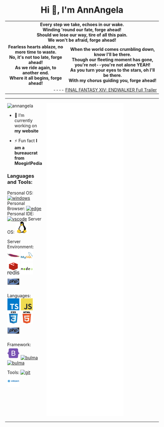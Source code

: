 <h1 align="center">Hi 👋, I'm AnnAngela</h1>
<table align="center"><tr><td colspan="2" align="center">
<div><b>Every step we take, echoes in our wake.</b></div>
<div><b>Winding 'round our fate, forge ahead!</b></div>
<div><b>Should we lose our way, tire of all this pain.</b></div>
<div><b>We won't be afraid, forge ahead!</b></div></td></tr>
<tr><td align="center"><div><b>Fearless hearts ablaze, no more time to waste.</b></div>
<div><b>No, it's not too late, forge ahead!</b></div>
<div><b>As we ride again, to another end.</b></div>
<div><b>Where it all begins, forge ahead!</b></div></td>
<td align="center"><div><b>When the world comes crumbling down, know I'll be there.</b></div>
<div><b>Though our fleeting moment has gone, you're not--you're not alone YEAH!</b></div>
<div><b>As you turn your eyes to the stars, oh I'll be there.</b></div>
<div><b>With my chorus guiding you, forge ahead!</b></div></td></tr>
<tr><td colspan="2"><div align="right">---- <a href="https://youtu.be/zTTtd6bnhFs?t=277" target="_blank">FINAL FANTASY XIV: ENDWALKER Full Trailer</a></div></td></tr>
</table>
<table>
<tr><td valign="top">
<p align="left"><img src="https://komarev.com/ghpvc/?username=annangela&label=Profile%20views&color=0e75b6&style=flat" alt="annangela" /> </p>

- 🔭 I’m currently working on **my website**

- ⚡ Fun fact **I am a bureaucrat from MoegirlPedia**


<h3 align="left">Languages and Tools:</h3>
<p align="left">
    Personal OS: <a href="https://www.microsoft.com/windows" target="_blank"><img src="https://raw.githubusercontent.com/gilbarbara/logos/master/logos/microsoft-windows.svg" alt="windows" width="40" height="40" /></a>
    Personal Browser: <a href="https://www.microsoft.com/edge" target="_blank"><img src="https://raw.githubusercontent.com/gilbarbara/logos/master/logos/microsoft-edge.svg" alt="edge" width="40" height="40" /></a>
    Personal IDE: <a href="https://code.visualstudio.com/" target="_blank"><img src="https://raw.githubusercontent.com/gilbarbara/logos/master/logos/visual-studio-code.svg" alt="vscode" width="40" height="40" /></a>
    Server OS: <a href="https://www.linux.org/" target="_blank"><img src="https://raw.githubusercontent.com/devicons/devicon/master/icons/linux/linux-original.svg" alt="linux" width="40" height="40" /></a>
</p>
<p align="left">
    Server Environment: <a href="https://www.apache.org/" target="_blank"><img src="https://raw.githubusercontent.com/devicons/devicon/master/icons/apache/apache-original.svg" alt="apache2" width="40" height="40" /></a> <a href="https://www.mysql.com/" target="_blank"><img src="https://raw.githubusercontent.com/devicons/devicon/master/icons/mysql/mysql-original-wordmark.svg" alt="mysql" width="40" height="40" /></a> <a href="https://redis.io" target="_blank"><img src="https://raw.githubusercontent.com/devicons/devicon/master/icons/redis/redis-original-wordmark.svg" alt="redis" width="40" height="40" /></a> <a href="https://nodejs.org" target="_blank"><img src="https://raw.githubusercontent.com/devicons/devicon/master/icons/nodejs/nodejs-original-wordmark.svg" alt="nodejs" width="40" height="40" /></a> <a href="https://www.php.net" target="_blank"><img src="https://raw.githubusercontent.com/devicons/devicon/master/icons/php/php-original.svg" alt="php" width="40" height="40" /></a>
</p>
<p align="left">
    Languages: <a href="https://www.typescriptlang.org/" target="_blank"><img src="https://raw.githubusercontent.com/devicons/devicon/master/icons/typescript/typescript-original.svg" alt="typescript" width="40" height="40" /></a> <a href="https://developer.mozilla.org/en-US/docs/Web/JavaScript" target="_blank"><img src="https://raw.githubusercontent.com/devicons/devicon/master/icons/javascript/javascript-original.svg" alt="javascript" width="40" height="40" /></a> <a href="https://www.w3schools.com/css/" target="_blank"><img src="https://raw.githubusercontent.com/devicons/devicon/master/icons/css3/css3-original-wordmark.svg" alt="css3" width="40" height="40" /></a> <a href="https://www.w3.org/html/" target="_blank"><img src="https://raw.githubusercontent.com/devicons/devicon/master/icons/html5/html5-original-wordmark.svg" alt="html5" width="40" height="40" /></a> <a href="https://www.php.net" target="_blank"><img src="https://raw.githubusercontent.com/devicons/devicon/master/icons/php/php-original.svg" alt="php" width="40" height="40" /></a>
</p>
<p align="left">
    Framework: <a href="https://getbootstrap.com/" target="_blank"><img src="https://raw.githubusercontent.com/devicons/devicon/master/icons/bootstrap/bootstrap-plain.svg" alt="bootstrap" width="40" height="40" /></a> <a href="https://bulma.io/" target="_blank"><img src="https://raw.githubusercontent.com/gilbarbara/logos/master/logos/bulma.svg" alt="bulma" width="40" height="40" /></a> <a href="https://js.wiki/" target="_blank"><img src="https://static.requarks.io/logo/wikijs.svg" alt="bulma" height="40" /></a>
</p>
<p align="left">
    Tools: <a href="https://git-scm.com/" target="_blank"><img src="https://www.vectorlogo.zone/logos/git-scm/git-scm-icon.svg" alt="git" width="40" height="40" /></a> <a href="https://webpack.js.org" target="_blank"><img src="https://raw.githubusercontent.com/devicons/devicon/master/icons/webpack/webpack-original-wordmark.svg" alt="webpack" width="40" height="40" /></a>
</p>
    </td><td width="507">
<p><img align="center" src="https://raw.githubusercontent.com/AnnAngela/AnnAngela/master/github-metrics.svg" alt="annangela" /></p>
    </td></tr>
    </table>
